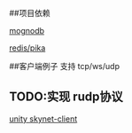 ##项目依赖

[mognodb](https://github.com/cloudfreexiao/AntServer/tree/master/tools/mongodb-replica-set)

[redis/pika](https://github.com/cloudfreexiao/AntServer/tree/master/tools/pika-compose)

##客户端例子 支持 tcp/ws/udp
## TODO:实现 rudp协议

[unity skynet-client](https://github.com/cloudfreexiao/FisherMan/blob/master/Scripts/SkynetClient/TestSkynetClient.cs)
